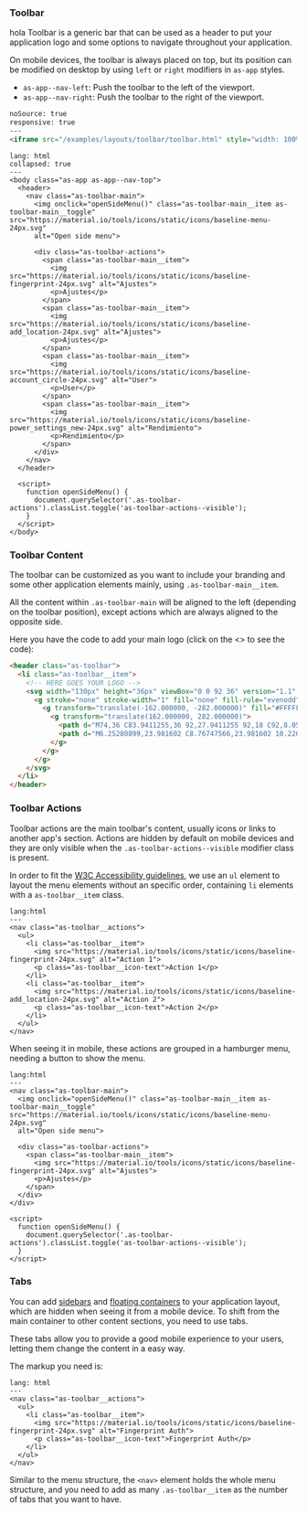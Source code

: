 ### Toolbar
hola
Toolbar is a generic bar that can be used as a header to put your application logo and some options to navigate throughout your application.

On mobile devices, the toolbar is always placed on top, but its position can be modified on desktop by using `left` or `right` modifiers in `as-app` styles.
  - `as-app--nav-left`: Push the toolbar to the left of the viewport.
  - `as-app--nav-right`: Push the toolbar to the right of the viewport.

```html
noSource: true
responsive: true
---
<iframe src="/examples/layouts/toolbar/toolbar.html" style="width: 100%; height: 100%;">
```

```code
lang: html
collapsed: true
---
<body class="as-app as-app--nav-top">
  <header>
    <nav class="as-toolbar-main">
      <img onclick="openSideMenu()" class="as-toolbar-main__item as-toolbar-main__toggle" src="https://material.io/tools/icons/static/icons/baseline-menu-24px.svg"
      alt="Open side menu">

      <div class="as-toolbar-actions">
        <span class="as-toolbar-main__item">
          <img src="https://material.io/tools/icons/static/icons/baseline-fingerprint-24px.svg" alt="Ajustes">
          <p>Ajustes</p>
        </span>
        <span class="as-toolbar-main__item">
          <img src="https://material.io/tools/icons/static/icons/baseline-add_location-24px.svg" alt="Ajustes">
          <p>Ajustes</p>
        </span>
        <span class="as-toolbar-main__item">
          <img src="https://material.io/tools/icons/static/icons/baseline-account_circle-24px.svg" alt="User">
          <p>User</p>
        </span>
        <span class="as-toolbar-main__item">
          <img src="https://material.io/tools/icons/static/icons/baseline-power_settings_new-24px.svg" alt="Rendimiento">
          <p>Rendimiento</p>
        </span>
      </div>
    </nav>
  </header>

  <script>
    function openSideMenu() {
      document.querySelector('.as-toolbar-actions').classList.toggle('as-toolbar-actions--visible');
    }
  </script>
</body>
```

### Toolbar Content

The toolbar can be customized as you want to include your branding and some other application elements mainly, using `.as-toolbar-main__item`.

All the content within `.as-toolbar-main` will be aligned to the left (depending on the toolbar position), except actions which are always aligned to the opposite side.

Here you have the code to add your main logo (click on the <> to see the code):

```html
<header class="as-toolbar">
  <li class="as-toolbar__item">
    <!-- HERE GOES YOUR LOGO -->
    <svg width="130px" height="36px" viewBox="0 0 92 36" version="1.1" xmlns="http://www.w3.org/2000/svg" xmlns:xlink="http://www.w3.org/1999/xlink" style="filter: invert(1);">
      <g stroke="none" stroke-width="1" fill="none" fill-rule="evenodd">
        <g transform="translate(-162.000000, -282.000000)" fill="#FFFFFF">
          <g transform="translate(162.000000, 282.000000)">
            <path d="M74,36 C83.9411255,36 92,27.9411255 92,18 C92,8.0588745 83.9411255,0 74,0 C64.0588745,0 56,8.0588745 56,18 C56,27.9411255 64.0588745,36 74,36 Z" id="halo" fill-opacity="0.200000018" style="fill: #FFF;"></path>
            <path d="M6.25280899,23.981602 C8.76747566,23.981602 10.220757,22.882802 11.2984713,21.390402 L8.9144367,19.684802 C8.22861851,20.521202 7.52647133,21.078802 6.33445401,21.078802 C4.73421159,21.078802 3.60751029,19.734002 3.60751029,18.012002 L3.60751029,17.979202 C3.60751029,16.306402 4.73421159,14.928802 6.33445401,14.928802 C7.4284973,14.928802 8.1796315,15.470002 8.83279168,16.273602 L11.2168263,14.420402 C10.204428,13.026402 8.70215964,12.042402 6.36711202,12.042402 C2.9053631,12.042402 0.358038428,14.666402 0.358038428,18.012002 L0.358038428,18.044802 C0.358038428,21.472402 2.98700813,23.981602 6.25280899,23.981602 L6.25280899,23.981602 Z M16.732047,23.752002 L20.0468349,23.752002 L20.8632851,21.685602 L25.2884453,21.685602 L26.1048955,23.752002 L29.5013284,23.752002 L24.6352851,12.190002 L21.5817613,12.190002 L16.732047,23.752002 Z M21.7940384,19.209202 L23.0840297,15.962002 L24.357692,19.209202 L21.7940384,19.209202 Z M35.6697093,23.752002 L38.8375361,23.752002 L38.8375361,20.275202 L40.2418305,20.275202 L42.5442201,23.752002 L46.1855881,23.752002 L43.4586443,19.750402 C44.8792677,19.143602 45.810021,17.979202 45.810021,16.208002 L45.810021,16.175202 C45.810021,15.043602 45.4671119,14.174402 44.7976227,13.502002 C44.0301595,12.731202 42.8218132,12.272002 41.0746097,12.272002 L35.6697093,12.272002 L35.6697093,23.752002 Z M38.8375361,17.782402 L38.8375361,15.010802 L40.9276487,15.010802 C41.9727049,15.010802 42.6421941,15.470002 42.6421941,16.388402 L42.6421941,16.421202 C42.6421941,17.257602 42.005363,17.782402 40.9439777,17.782402 L38.8375361,17.782402 Z M55.2605317,23.752002 L58.4283585,23.752002 L58.4283585,15.060002 L61.8574495,15.060002 L61.8574495,12.272002 L51.8477698,12.272002 L51.8477698,15.060002 L55.2605317,15.060002 L55.2605317,23.752002 Z M74,24 C77.3137085,24 80,21.3137085 80,18 C80,14.6862915 77.3137085,12 74,12 C70.6862915,12 68,14.6862915 68,18 C68,21.3137085 70.6862915,24 74,24 Z" style="fill: #FFF;"></path>
          </g>
        </g>
      </g>
    </svg>
  </li>
</header>
```

### Toolbar Actions

Toolbar actions are the main toolbar's content, usually icons or links to another app's section. Actions are hidden by default on mobile devices and they are only visible when the `.as-toolbar-actions--visible` modifier class is present.

In order to fit the [W3C Accessibility guidelines](https://www.w3.org/WAI/tutorials/menus/), we use an `ul` element to layout the menu elements without an specific order, containing `li` elements with a `as-toolbar__item` class.

```code
lang:html
---
<nav class="as-toolbar__actions">
  <ul>
    <li class="as-toolbar__item">
      <img src="https://material.io/tools/icons/static/icons/baseline-fingerprint-24px.svg" alt="Action 1">
      <p class="as-toolbar__icon-text">Action 1</p>
    </li>
    <li class="as-toolbar__item">
      <img src="https://material.io/tools/icons/static/icons/baseline-add_location-24px.svg" alt="Action 2">
      <p class="as-toolbar__icon-text">Action 2</p>
    </li>
  </ul>
</nav>
```

When seeing it in mobile, these actions are grouped in a hamburger menu, needing a button to show the menu.

```code
lang:html
---
<nav class="as-toolbar-main">
  <img onclick="openSideMenu()" class="as-toolbar-main__item as-toolbar-main__toggle" src="https://material.io/tools/icons/static/icons/baseline-menu-24px.svg"
  alt="Open side menu">

  <div class="as-toolbar-actions">
    <span class="as-toolbar-main__item">
      <img src="https://material.io/tools/icons/static/icons/baseline-fingerprint-24px.svg" alt="Ajustes">
      <p>Ajustes</p>
    </span>
  </div>
</div>

<script>
  function openSideMenu() {
    document.querySelector('.as-toolbar-actions').classList.toggle('as-toolbar-actions--visible');
  }
</script>
```

### Tabs
You can add [sidebars]() and [floating containers]() to your application layout, which are hidden when seeing it from a mobile device. To shift from the main container to other content sections, you need to use tabs.

These tabs allow you to provide a good mobile experience to your users, letting them change the content in a easy way.

The markup you need is:
```code
lang: html
---
<nav class="as-toolbar__actions">
  <ul>
    <li class="as-toolbar__item">
      <img src="https://material.io/tools/icons/static/icons/baseline-fingerprint-24px.svg" alt="Fingerprint Auth">
      <p class="as-toolbar__icon-text">Fingerprint Auth</p>
    </li>
  </ul>
</nav>
```

Similar to the menu structure, the `<nav>` element holds the whole menu structure, and you need to add as many `.as-toolbar__item` as the number of tabs that you want to have.
